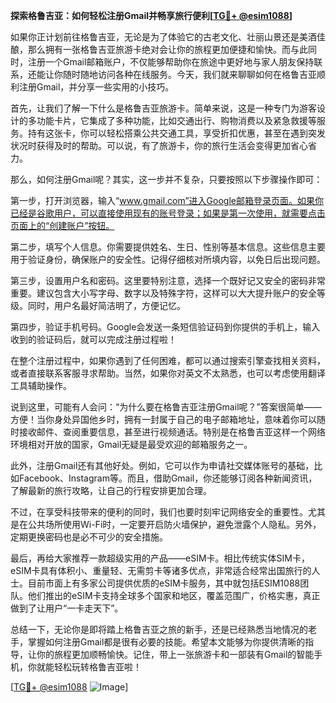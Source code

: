 **探索格鲁吉亚：如何轻松注册Gmail并畅享旅行便利[[TG💪+ @esim1088](https://t.me/s/esim1088)]**

如果你正计划前往格鲁吉亚，无论是为了体验它的古老文化、壮丽山景还是美酒佳酿，那么拥有一张格鲁吉亚旅游卡绝对会让你的旅程更加便捷和愉快。而与此同时，注册一个Gmail邮箱账户，不仅能够帮助你在旅途中更好地与家人朋友保持联系，还能让你随时随地访问各种在线服务。今天，我们就来聊聊如何在格鲁吉亚顺利注册Gmail，并分享一些实用的小技巧。

首先，让我们了解一下什么是格鲁吉亚旅游卡。简单来说，这是一种专门为游客设计的多功能卡片，它集成了多种功能，比如交通出行、购物消费以及紧急救援等服务。持有这张卡，你可以轻松搭乘公共交通工具，享受折扣优惠，甚至在遇到突发状况时获得及时的帮助。可以说，有了旅游卡，你的旅行生活会变得更加省心省力。

那么，如何注册Gmail呢？其实，这一步并不复杂，只要按照以下步骤操作即可：

第一步，打开浏览器，输入“www.gmail.com”进入Google邮箱登录页面。如果你已经是谷歌用户，可以直接使用现有的账号登录；如果是第一次使用，就需要点击页面上的“创建账户”按钮。

第二步，填写个人信息。你需要提供姓名、生日、性别等基本信息。这些信息主要用于验证身份，确保账户的安全性。记得仔细核对所填内容，以免日后出现问题。

第三步，设置用户名和密码。这里要特别注意，选择一个既好记又安全的密码非常重要。建议包含大小写字母、数字以及特殊字符，这样可以大大提升账户的安全等级。同时，用户名最好简洁明了，方便记忆。

第四步，验证手机号码。Google会发送一条短信验证码到你提供的手机上，输入收到的验证码后，就可以完成注册过程啦！

在整个注册过程中，如果你遇到了任何困难，都可以通过搜索引擎查找相关资料，或者直接联系客服寻求帮助。当然，如果你对英文不太熟悉，也可以考虑使用翻译工具辅助操作。

说到这里，可能有人会问：“为什么要在格鲁吉亚注册Gmail呢？”答案很简单——方便！当你身处异国他乡时，拥有一封属于自己的电子邮箱地址，意味着你可以随时接收邮件、查阅重要信息，甚至进行视频通话。特别是在格鲁吉亚这样一个网络环境相对开放的国家，Gmail无疑是最受欢迎的邮箱服务之一。

此外，注册Gmail还有其他好处。例如，它可以作为申请社交媒体账号的基础，比如Facebook、Instagram等。而且，借助Gmail，你还能够订阅各种新闻资讯，了解最新的旅行攻略，让自己的行程安排更加合理。

不过，在享受科技带来的便利的同时，我们也要时刻牢记网络安全的重要性。尤其是在公共场所使用Wi-Fi时，一定要开启防火墙保护，避免泄露个人隐私。另外，定期更换密码也是必不可少的安全措施。

最后，再给大家推荐一款超级实用的产品——eSIM卡。相比传统实体SIM卡，eSIM卡具有体积小、重量轻、无需剪卡等诸多优点，非常适合经常出国旅行的人士。目前市面上有多家公司提供优质的eSIM卡服务，其中就包括ESIM1088团队。他们推出的eSIM卡支持全球多个国家和地区，覆盖范围广，价格实惠，真正做到了让用户“一卡走天下”。

总结一下，无论你是即将踏上格鲁吉亚之旅的新手，还是已经熟悉当地情况的老手，掌握如何注册Gmail都是很有必要的技能。希望本文能够为你提供清晰的指导，让你的旅程更加顺畅愉快。记住，带上一张旅游卡和一部装有Gmail的智能手机，你就能轻松玩转格鲁吉亚啦！

[[TG💪+ @esim1088](https://t.me/s/esim1088) ![Image](https://i.postimg.cc/4NQfJmqS/Snipaste-2025-05-13-00-14-12.png)]